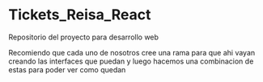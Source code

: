 # Tickets_Reisa_React
Repositorio del proyecto para desarrollo web

Recomiendo que cada uno de nosotros cree una rama para que ahi vayan creando las interfaces que puedan y luego hacemos una combinacion de estas para poder ver como quedan
